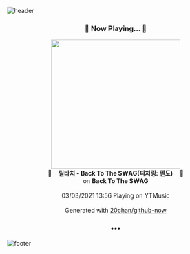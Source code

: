 ![header](https://capsule-render.vercel.app/api?type=wave&height=170&section=header&text=Hi.%20I'm%20SHIFT&fontColor=090707&fontAlignX=45&fontAlignY=65&fontSize=100)

<h3 align="center">🎵 Now Playing... 🎵</h3>
<p align="center">
  <a href="https://music.youtube.com/watch?v=pQDxuyAQGSo">
    <img width="300" src="https://lh3.googleusercontent.com/Efu32mqbNKn_q_cGFH_MDI09VlamRGX4lLSLulreLbgPnnstnWfPtJD5kgEdVeeCyG8-sd7EZUGbeQFe">
  </a>
  <br>
  🎵&nbsp&nbsp&nbsp <b>릴타치 - Back To The S₩AG(피처링: 텐도)</b> &nbsp&nbsp&nbsp🎵
  <br>
  on <b>Back To The S₩AG</b>
  
  <br />
  <br />
  03/03/2021 13:56 Playing on YTMusic
  <br />
  <br />
  Generated with <a href="https://github.com/20chan/github-now">20chan/github-now</a>
</p>

<h3 align="center">•••</h3>

![footer](https://capsule-render.vercel.app/api?type=wave&height=150&section=footer)

